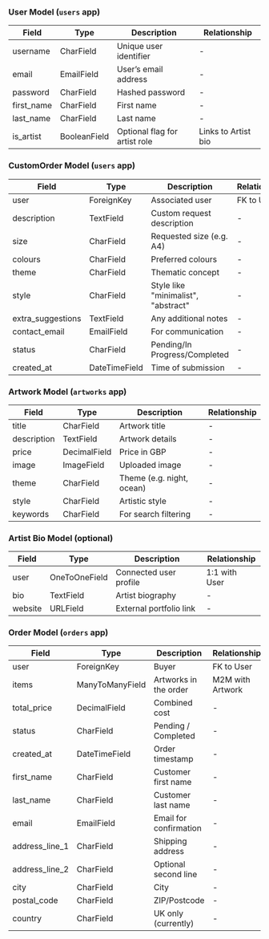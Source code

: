 ### User Model (`users` app)

| Field       | Type        | Description                | Relationship              |
|-------------|-------------|----------------------------|---------------------------|
| username    | CharField   | Unique user identifier     | -                         |
| email       | EmailField  | User’s email address       | -                         |
| password    | CharField   | Hashed password            | -                         |
| first_name  | CharField   | First name                 | -                         |
| last_name   | CharField   | Last name                  | -                         |
| is_artist   | BooleanField| Optional flag for artist role | Links to Artist bio   |

### CustomOrder Model (`users` app)

| Field             | Type         | Description                        | Relationship     |
|------------------|--------------|------------------------------------|------------------|
| user             | ForeignKey   | Associated user                    | FK to User       |
| description      | TextField    | Custom request description         | -                |
| size             | CharField    | Requested size (e.g. A4)           | -                |
| colours          | CharField    | Preferred colours                  | -                |
| theme            | CharField    | Thematic concept                   | -                |
| style            | CharField    | Style like "minimalist", "abstract" | -               |
| extra_suggestions| TextField    | Any additional notes               | -                |
| contact_email    | EmailField   | For communication                  | -                |
| status           | CharField    | Pending/In Progress/Completed      | -                |
| created_at       | DateTimeField| Time of submission                 | -                |

### Artwork Model (`artworks` app)

| Field       | Type         | Description                | Relationship |
|-------------|--------------|----------------------------|--------------|
| title       | CharField    | Artwork title              | -            |
| description | TextField    | Artwork details            | -            |
| price       | DecimalField | Price in GBP               | -            |
| image       | ImageField   | Uploaded image             | -            |
| theme       | CharField    | Theme (e.g. night, ocean)  | -            |
| style       | CharField    | Artistic style             | -            |
| keywords    | CharField    | For search filtering       | -            |

### Artist Bio Model (optional)

| Field    | Type          | Description            | Relationship      |
|----------|---------------|------------------------|-------------------|
| user     | OneToOneField | Connected user profile | 1:1 with User     |
| bio      | TextField     | Artist biography       | -                 |
| website  | URLField      | External portfolio link| -                 |

### Order Model (`orders` app)

| Field           | Type           | Description              | Relationship     |
|----------------|----------------|--------------------------|------------------|
| user           | ForeignKey     | Buyer                    | FK to User       |
| items          | ManyToManyField| Artworks in the order    | M2M with Artwork |
| total_price    | DecimalField   | Combined cost            | -                |
| status         | CharField      | Pending / Completed      | -                |
| created_at     | DateTimeField  | Order timestamp          | -                |
| first_name     | CharField      | Customer first name      | -                |
| last_name      | CharField      | Customer last name       | -                |
| email          | EmailField     | Email for confirmation   | -                |
| address_line_1 | CharField      | Shipping address         | -                |
| address_line_2 | CharField      | Optional second line     | -                |
| city           | CharField      | City                     | -                |
| postal_code    | CharField      | ZIP/Postcode             | -                |
| country        | CharField      | UK only (currently)      | -                |